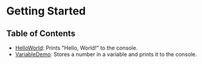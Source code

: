 # Getting Started

## Table of Contents

- [HelloWorld](): Prints "Hello, World!" to the console.
- [VariableDemo](): Stores a number in a variable and prints it to the console.